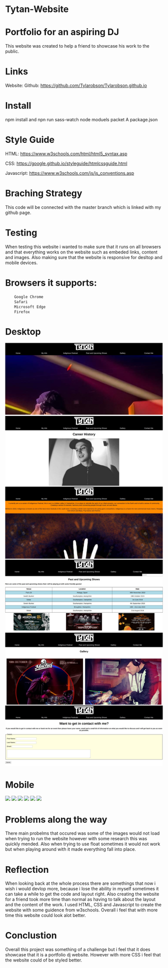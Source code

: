 # Tytan-Website 

# Portfolio for an aspiring DJ
  This website was created to help a friend to showcase his work to the public.
  
 # Links
  
  Website: 
  Github: https://github.com/Tylarobson/Tylarobson.github.io
  
 # Install
  npm install and npn run sass-watch
  node moduels packet
  A package.json 
  
  # Style Guide 
  
  HTML: https://www.w3schools.com/html/html5_syntax.asp
  
  CSS: https://google.github.io/styleguide/htmlcssguide.html
  
  Javascript: https://www.w3schools.com/js/js_conventions.asp
  
  
  # Braching Strategy 
  This code will be connected with the master branch which is linked with my github page.
  
  # Testing
  
  When testing this website i wanted to make sure that it runs on all browsers and that everything works on the website such as embeded links, content and images. Also making sure that the website is responsive for desltop and mobile devices.
  
 # Browsers it supports: 
        Google Chrome
        Safari 
        Microsoft Edge
        Firefox 
        
# Desktop 
![](images/desktophomepage.jpg)
![](images/desktopabout.jpg)
![](images/desktopfestival.jpg)
![](images/desktopshows.jpg)
![](images/desktopgallery.jpg)
![](images/desktopcontact.jpg)

# Mobile
![](mobilehomepage.jpg)
![](mobileabout.jpg)
![](mobilefestival.jpg)
![](mobileshows.jpg)
![](mobilegallery.jpg)
![](mobilecontactme.jpg)
        
# Problems along the way
There main probelms that occured was some of the images would not load when trying to run the website however with some research this was quickly mended. Also when trying to use float sometimes it would not work but when playing around with it made everything fall into place.

# Reflection 
When looking back at the whole process there are somethings that now i wish i would devlop more, because i lose the ability in myself sometimes it can take a while to get the code and layout right. Also creating the website for a friend took more time than normal as having to talk about the layout and the content of the work. I used HTML, CSS and Javascript to create the website with some guidence from w3schools. Overall i feel that with more time this website could look alot better. 
  
# Conclustion
Overall this project was something of a challenge but i feel that it does showcase that it is a portfolio dj website. However with more CSS i feel that the website could of be styled better.
